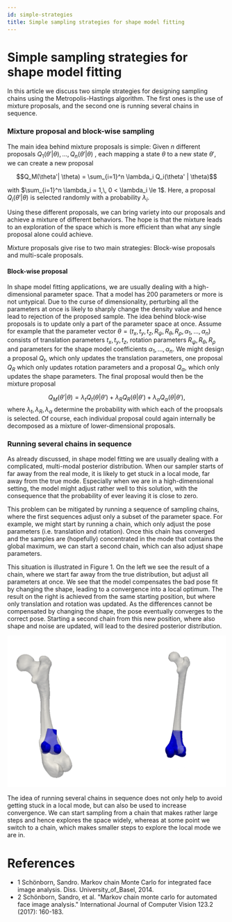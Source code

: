```yaml
---
id: simple-strategies
title: Simple sampling strategies for shape model fitting
---
```


# Simple sampling strategies for shape model fitting

In this article we discuss two simple strategies for designing sampling chains using the Metropolis-Hastings algorithm. The first ones is the use of mixture proposals, and the second one
is running several chains in sequence. 

### Mixture proposal and block-wise sampling

The main idea behind mixture proposals is simple: Given $n$ different proposals $Q_1(\theta' | \theta), \ldots, Q_n(\theta' | \theta)$  , each mapping a state $\theta$ to a new state $\theta'$, we can create a new proposal 

$$Q_M(\theta'| \theta) = \sum_{i=1}^n \lambda_i Q_i(\theta' | \theta)$$

with $\sum_{i=1}^n \lambda_i = 1,\, 0 < \lambda_i \le 1$. Here, a proposal $Q_i(\theta'|\theta)$ is selected randomly with a probability $\lambda_i$. 

Using these different proposals, we can bring variety into our proposals and achieve a mixture of different behaviors. The hope is that the mixture leads to an exploration of the space which is more efficient than what any single proposal alone could achieve. 

Mixture proposals give rise to two main strategies: Block-wise proposals and multi-scale proposals.

#### Block-wise proposal

In shape model fitting applications, we are usually dealing with a high-dimensional parameter space. That a model has 200 parameters or more is not untypical. Due to the curse of dimensionality, perturbing all the parameters at once is likely to sharply change the density value and hence lead to rejection of the proposed sample. The idea behind block-wise proposals is to update only a part of the parameter space 
at once. Assume for example that the parameter vector $\theta =(t_x, t_y, t_z, R_\psi, R_\theta, R_\rho, \alpha_1, \ldots, \alpha_n)$ consists of translation parameters $t_x, t_y, t_z$, rotation parameters $R_\psi, R_\theta, R_\rho$ and parameters for the shape model coefficients $\alpha_1, \ldots, \alpha_n$. We might 
design a proposal $Q_t$, which only updates the translation parameters, one proposal $Q_R$ which only updates rotation parameters and a proposal $Q_\alpha$, which only updates the shape parameters. The final proposal would then be the mixture proposal 

$$
Q_M(\theta'|\theta) = \lambda_t Q_t(\theta | \theta') + \lambda_R Q_R(\theta | \theta') + \lambda_\alpha Q_\alpha(\theta | \theta'), 
$$
where $\lambda_t, \lambda_R, \lambda_\alpha$ determine the probability with which each of the proopsals is 
selected. Of course, each individual proposal could again internally be decomposed as a mixture of lower-dimensional proposals.


### Running several chains in sequence

As already discussed, in shape model fitting we are usually dealing with a complicated, multi-modal 
posterior distribution. When our sampler starts of far away from the real mode, it is likely to get 
stuck in a local mode, far away from the true mode. Especially when we are in a high-dimensional setting, the model might adjust rather well to this solution, with the consequence that the probability of 
ever leaving it is close to zero. 

This problem can be mitigated by running a sequence of sampling chains, where the first sequences adjust
only a subset of the parameter space. For example, we might start by running a chain, which only adjust the pose parameters (i.e. translation and rotation). Once this chain has converged and the samples are (hopefully) concentrated in the mode that contains the global maximum, we can start a second chain, which can also adjust shape parameters. 


This situation is illustrated in Figure 1. On the left we see the result
of a chain, where we start far away from the true distribution, but adjust all parameters at once. We see 
that the model compensates the bad pose fit by changing the shape, leading to a convergence into a local optimum. The result on the right is achieved from the same starting position, but where only 
translation and rotation was updated. As the differences cannot be compensated by changing the shape, 
the pose eventually converges to the correct pose. Starting a second chain from this new position, where 
also shape and noise are updated, will lead to the desired posterior distribution. 

![one-vs-two-chains](images/visualization-1-vs-2-chains.png)


The idea of running several chains in sequence does not only help to avoid getting stuck in a local mode, but can also be used to increase convergence. We can start sampling from a chain that makes rather large steps and hence explores the space widely, whereas at some point we switch to a chain, which makes smaller steps to explore the local mode 
we are in. 


# References
* <a name="schoenborn-thesis">1</a> Schönborn, Sandro. Markov chain Monte Carlo for integrated face image analysis. Diss. University_of_Basel, 2014.
* <a name="schoenborn-ijv">2</a> Schönborn, Sandro, et al. "Markov chain monte carlo for automated face image analysis." International Journal of Computer Vision 123.2 (2017): 160-183.